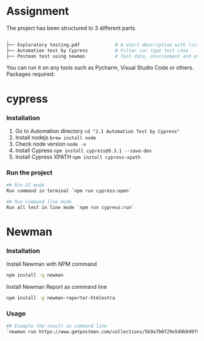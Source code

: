 # Assignment

The project has been structured to 3 different parts.
```bash
.
├── Exploratory testing.pdf             # A short description with list of scenarios and further testing areas
├── Automation test by Cypress          # Filter car type test case  
├── Postman test using newman           # Test data, environment and example result from newman
```

You can run it on any tools such as Pycharm, Visual Studio Code or others.
Packages required:

# cypress

### Installation
1. Go to Automation directory `cd "2.1 Automation Test by Cypress"`
2. Install nodejs `brew install node`
3. Check node version `node -v`
4. Install Cypress `npm install cypress@9.3.1 --save-dev`
5. Install Cypress XPATH `npm install cypress-xpath`

### Run the project
```bash
## Run UI mode
Run command in terminal `npm run cypress:open` 

## Run command line mode
Run all test in line mode `npm run cypress:run`
```



# Newman

### Installation
Install Newman with NPM command
```bash
npm install -g newman
```

Install Newman Report as command line
```bash
npm install -g newman-reporter-htmlextra
```

### Usage
```bash
## Example the result as command line
`newman run https://www.getpostman.com/collections/5b9a7b0f29e5d9b04979 testDemo.postman_environment.json -- reporters=cli,htmlextra` 
```